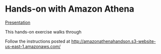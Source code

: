 # Hands-on with Amazon Athena

[Presentation](Amazon_Athena.pptx)

This hands-on exercise walks through 

Follow the instructions posted at http://amazonathenahandson.s3-website-us-east-1.amazonaws.com/



